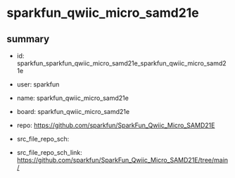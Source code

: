 # sparkfun_qwiic_micro_samd21e
 
## summary 
* id: sparkfun_sparkfun_qwiic_micro_samd21e_sparkfun_qwiic_micro_samd21e
* user: sparkfun
* name: sparkfun_qwiic_micro_samd21e
* board: sparkfun_qwiic_micro_samd21e
* repo: https://github.com/sparkfun/SparkFun_Qwiic_Micro_SAMD21E



* src_file_repo_sch: 
* src_file_repo_sch_link: https://github.com/sparkfun/SparkFun_Qwiic_Micro_SAMD21E/tree/main/






